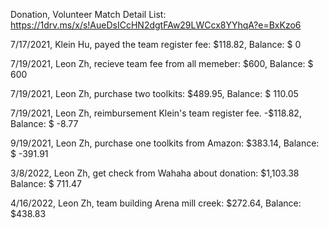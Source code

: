 Donation, Volunteer Match Detail List:  https://1drv.ms/x/s!AueDsICcHN2dgtFAw29LWCcx8YYhqA?e=BxKzo6

7/17/2021,  Klein Hu, payed the team register fee: $118.82,                      Balance: $ 0

7/19/2021,  Leon Zh,  recieve team fee from all memeber: $600,                   Balance: $ 600

7/19/2021,  Leon Zh,  purchase two toolkits: $489.95,                            Balance: $ 110.05

7/19/2021,  Leon Zh,  reimbursement Klein's team register fee. -$118.82,         Balance: $ -8.77

9/19/2021,  Leon Zh,  purchase one toolkits from Amazon: $383.14,                Balance: $ -391.91

3/8/2022,   Leon Zh,  get check from Wahaha about donation: $1,103.38            Balance: $ 711.47

4/16/2022,  Leon Zh,  team building Arena mill creek: $272.64,                   Balance: $438.83
